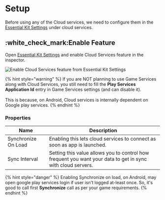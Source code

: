 # Setup

Before using any of the Cloud services, we need to configure them in the [Essential Kit Settings](../../plugin-overview/settings.md) under cloud services.

## :white\_check\_mark:Enable Feature

Open [Essential Kit Settings](../../plugin-overview/settings.md) and enable Cloud Services feature in the inspector.

![Enable Cloud Services feature from Essential Kit Settings](../../.gitbook/assets/EnableCloudServices.gif)

{% hint style="warning" %}
If you are NOT planning to use Game Services along with Cloud Services, you still need to fill the **Play Services Application Id** entry in Game Services settings (and can  disable it).\
\
This is because, on Android, Cloud services is internally dependent on Google play services.
{% endhint %}

###

### Properties

| Name                | Description                                                                                                 |
| ------------------- | ----------------------------------------------------------------------------------------------------------- |
| Synchronize On Load | Enabling this lets cloud services to connect as soon as app is launched.                                    |
| Sync Interval       | Setting this value allows you to control how frequent you want your data to get in sync with cloud servers. |

{% hint style="danger" %}
Enabling Synchronize on load, on Android, may open google play services login if user isn't logged at-least once. So, it's good to call first **Synchronize** call as per your game requirements.
{% endhint %}

